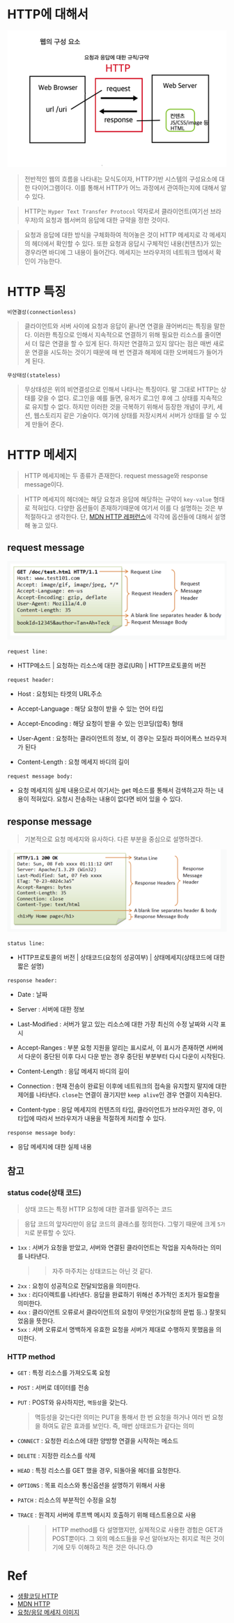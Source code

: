 # HTTP에 대해서

![web-flow](../image/web-flow.png)

> 전반적인 웹의 흐름을 나타내는 모식도이자, HTTP기반 시스템의 구성요소에 대한 다이어그램이다. 이를 통해서 HTTP가 어느 과정에서 관여하는지에 대해서 알 수 있다.

> HTTP는 `Hyper Text Transfer Protocol` 약자로서 클라이언트(여기선 브라우저)의 요청과 웹서버의 응답에 대한 규약을 정한 것이다.

> 요청과 응답에 대한 방식을 구체화하여 적어놓은 것이 HTTP 메세지로 각 메세지의 헤더에서 확인할 수 있다. 또한 요청과 응답시 구체적인 내용(컨텐츠)가 있는 경우라면 바디에 그 내용이 들어간다. 메세지는 브라우저의 네트워크 탭에서 확인이 가능한다.

# HTTP 특징

`비연결성(connectionless)`

> 클라이언트와 서버 사이에 요청과 응답이 끝나면 연결을 끊어버리는 특징을 말한다. 이러한 특징으로 인해서 지속적으로 연결하기 위해 필요한 리소스를 줄이면서 더 많은 연결을 할 수 있게 된다. 하지만 연결하고 있지 않다는 점은 매번 새로운 연결을 시도하는 것이기 때문에 매 번 연결과 해제에 대한 오버헤드가 들어가게 된다.

`무상태성(stateless)`

> 무상태성은 위의 비연결성으로 인해서 나타나는 특징이다. 말 그대로 HTTP는 상태를 갖을 수 없다. 로그인을 예를 들면, 유저가 로그인 후에 그 상태를 지속적으로 유지할 수 없다. 하지만 이러한 것을 극복하기 위해서 등장한 개념이 쿠키, 세션, 웹스토리지 같은 기술이다. 여기에 상태를 저장시켜서 서버가 상태를 알 수 있게 만들어 준다.

# HTTP 메세지

> HTTP 메세지에는 두 종류가 존재한다. request message와 response message이다.

> HTTP 메세지의 헤더에는 해당 요청과 응답에 해당하는 규약이 `key-value` 형태로 적혀있다. 다양한 옵션들이 존재하기때문에 여기서 이를 다 설명하는 것은 부적절하다고 생각한다. 단, [MDN HTTP 레퍼런스](https://developer.mozilla.org/ko/docs/Web/HTTP)에 각각에 옵션들에 대해서 설명해 놓고 있다.

## request message

![request-message](../image/request-message.png)

`request line:`

-   HTTP메소드 | 요청하는 리소스에 대한 경로(URI) | HTTP프로토콜의 버전

`request header:`

-   Host : 요청되는 타겟의 URL주소

-   Accept-Language : 해당 요청이 받을 수 있는 언어 타입

-   Accept-Encoding : 해당 요청이 받을 수 있는 인코딩(압축) 형태

-   User-Agent : 요청하는 클라이언트의 정보, 이 경우는 모질라 파이어폭스 브라우저가 된다

-   Content-Length : 요청 메세지 바디의 길이

`request message body:`

-   요청 메세지의 실제 내용으로서 여기서는 get 메소드를 통해서 검색하고자 하는 내용이 적혀있다. 요청시 전송하는 내용이 없다면 비어 있을 수 있다.

## response message

> 기본적으로 요청 메세지와 유사하다. 다른 부분을 중심으로 설명하겠다.

![response-message](../image/response-message.png)

`status line:`

-   HTTP프로토콜의 버전 | 상태코드(요청의 성공여부) | 상태메세지(상태코드에 대한 짧은 설명)

`response header:`

-   Date : 날짜

-   Server : 서버에 대한 정보

-   Last-Modified : 서버가 알고 있는 리소스에 대한 가장 최신의 수정 날짜와 시각 표시

-   Accept-Ranges : 부분 요청 지원을 알리는 표시로서, 이 표시가 존재하면 서버에서 다운이 중단된 이후 다시 다운 받는 경우 중단된 부분부터 다시 다운이 시작된다.

-   Content-Length : 응답 메세지 바디의 길이

-   Connection : 현재 전송이 완료된 이후에 네트워크의 접속을 유지할지 말지에 대한 제어를 나타낸다. `close`는 연결이 끊기지만 `keep alive`인 경우 연결이 지속된다.

-   Content-type : 응답 메세지의 컨텐츠의 타입, 클라이언트가 브라우저인 경우, 이 타입에 따라서 브라우저가 내용을 적절하게 처리할 수 있다.

`response message body:`

-   응답 메세지에 대한 실제 내용

## 참고

### status code(상태 코드)

> 상태 코드는 특정 HTTP 요청에 대한 결과를 알려주는 코드

> 응답 코드의 앞자리만이 응답 코드의 클래스를 정의한다. 그렇기 때문에 크게 `5가지`로 분류할 수 있다.

-   `1xx` : 서버가 요청을 받았고, 서버와 연결된 클라이언트는 작업을 지속하라는 의미를 나타낸다.
    > > 자주 마주치는 상태코드는 아닌 것 같다.
-   `2xx` : 요청이 성공적으로 전달되었음을 의미한다.
-   `3xx` : 리다이렉트를 나타낸다. 응답을 완료하기 위해선 추가적인 조치가 필요함을 의미한다.
-   `4xx` : 클라이언트 오류로서 클라이언트의 요청이 무엇인가(요청의 문법 등..) 잘못되었음을 뜻한다.
-   `5xx` : 서버 오류로서 명백하게 유효한 요청을 서버가 제대로 수행하지 못했음을 의미한다.

### HTTP method

-   `GET` : 특정 리소스를 가져오도록 요청
-   `POST` : 서버로 데이터를 전송
-   `PUT` : POST와 유사하지만, `멱등성`을 갖는다.
    > 멱등성을 갖는다란 의미는 PUT을 통해서 한 번 요청을 하거나 여러 번 요청을 하여도 같은 효과를 보인다. 즉, 매번 상태코드가 같다는 의미
-   `CONNECT` : 요청한 리소스에 대한 양방향 연결을 시작하는 메소드
-   `DELETE` : 지정한 리소스를 삭제
-   `HEAD` : 특정 리소스를 GET 했을 경우, 되돌아올 헤더를 요청한다.
-   `OPTIONS` : 목표 리소스와 통신옵션을 설명하기 위해서 사용
-   `PATCH` : 리소스의 부분적인 수정을 요청
-   `TRACE` : 원격지 서버에 루프백 메시지 호출하기 위해 테스트용으로 사용

    > > HTTP method를 다 설명했지만, 실제적으로 사용한 경험은 GET과 POST뿐이다. 그 외의 메소드들을 우선 알아보자는 취지로 적은 것이기에 모두 이해하고 적은 것은 아니다.😓

# Ref

-   [생활코딩 HTTP](https://opentutorials.org/module/3621)
-   [MDN HTTP](https://developer.mozilla.org/ko/docs/Web/HTTP/Overview)
-   [요청/응답 메세지 이미지](https://documentation.help/DogeTool-HTTP-Requests-vt/http_request.htm)
